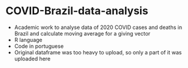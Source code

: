 # COVID-Brazil-data-analysis
- Academic work to analyse data of 2020 COVID cases and deaths in Brazil and calculate moving average for a giving vector
- R language
- Code in portuguese
- Original dataframe was too heavy to upload, so only a part of it was uploaded here
